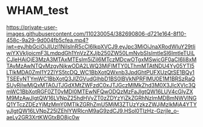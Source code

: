 # WHAM_test

https://private-user-images.githubusercontent.com/110230054/382690806-d721e164-8f10-458c-9a29-9d004fb5cfea.mp4?jwt=eyJhbGciOiJIUzI1NiIsInR5cCI6IkpXVCJ9.eyJpc3MiOiJnaXRodWIuY29tIiwiYXVkIjoicmF3LmdpdGh1YnVzZXJjb250ZW50LmNvbSIsImtleSI6ImtleTUiLCJleHAiOjE3MzA3MTAxMTEsIm5iZiI6MTczMDcwOTgxMSwicGF0aCI6Ii8xMTAyMzAwNTQvMzgyNjkwODA2LWQ3MjFlMTY0LThmMTAtNDU4Yy05YTI5LTlkMDA0ZmI1Y2ZlYS5tcDQ_WC1BbXotQWxnb3JpdGhtPUFXUzQtSE1BQy1TSEEyNTYmWC1BbXotQ3JlZGVudGlhbD1BS0lBVkNPRFlMU0E1M1BRSzRaQSUyRjIwMjQxMTA0JTJGdXMtZWFzdC0xJTJGczMlMkZhd3M0X3JlcXVlc3QmWC1BbXotRGF0ZT0yMDI0MTEwNFQwODQzMzFaJlgtQW16LUV4cGlyZXM9MzAwJlgtQW16LVNpZ25hdHVyZT0zZDYzYjZkZGRhNzlmMDBmNWVlNGQ1YTczZDEzYjMzMmY0MTlkZGRhZmU5MjM3ZTUzYzkzZWJjMzlkMjA4YTYyJlgtQW16LVNpZ25lZEhlYWRlcnM9aG9zdCJ9.HSol0TIzHz-Gzrjle_o-aeLy2GR3XrtKWGtxBO8jc0w
